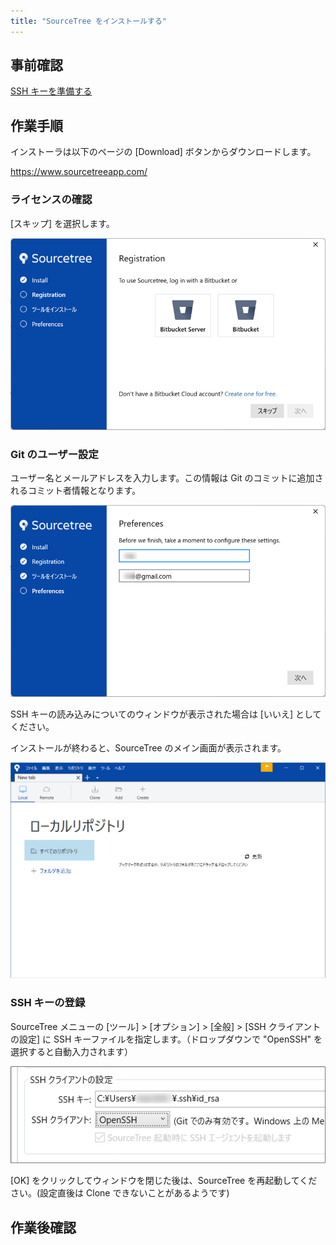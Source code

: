 ```yaml
---
title: "SourceTree をインストールする"
---
```


## 事前確認

[SSH キーを準備する](./setup-dev-ssh%252Emd)

## 作業手順

インストーラは以下のページの [Download] ボタンからダウンロードします。

https://www.sourcetreeapp.com/

### ライセンスの確認

[スキップ] を選択します。

![](/images/github-team-workflows/setup-dev-sourcetree-1.png)

### Git のユーザー設定

ユーザー名とメールアドレスを入力します。この情報は Git のコミットに追加されるコミット者情報となります。

![](/images/github-team-workflows/setup-dev-sourcetree-2.png)

SSH キーの読み込みについてのウィンドウが表示された場合は [いいえ] としてください。



インストールが終わると、SourceTree のメイン画面が表示されます。

![](/images/github-team-workflows/setup-dev-sourcetree-3.png)



### SSH キーの登録

SourceTree メニューの [ツール] > [オプション] > [全般] > [SSH クライアントの設定] に SSH キーファイルを指定します。（ドロップダウンで "OpenSSH" を選択すると自動入力されます）

![](/images/github-team-workflows/setup-dev-sourcetree-4.png)


[OK] をクリックしてウィンドウを閉じた後は、SourceTree を再起動してください。(設定直後は Clone できないことがあるようです)


## 作業後確認


